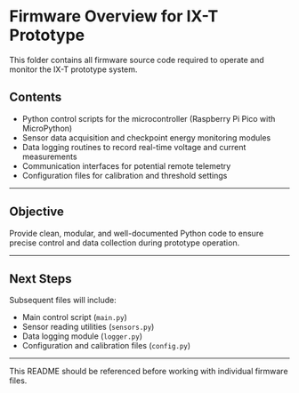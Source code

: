 # Firmware Overview for IX-T Prototype

This folder contains all firmware source code required to operate and monitor the IX-T prototype system.

## Contents

- Python control scripts for the microcontroller (Raspberry Pi Pico with MicroPython)
- Sensor data acquisition and checkpoint energy monitoring modules
- Data logging routines to record real-time voltage and current measurements
- Communication interfaces for potential remote telemetry
- Configuration files for calibration and threshold settings

---

## Objective

Provide clean, modular, and well-documented Python code to ensure precise control and data collection during prototype operation.

---

## Next Steps

Subsequent files will include:

- Main control script (`main.py`)
- Sensor reading utilities (`sensors.py`)
- Data logging module (`logger.py`)
- Configuration and calibration files (`config.py`)

---

This README should be referenced before working with individual firmware files.
